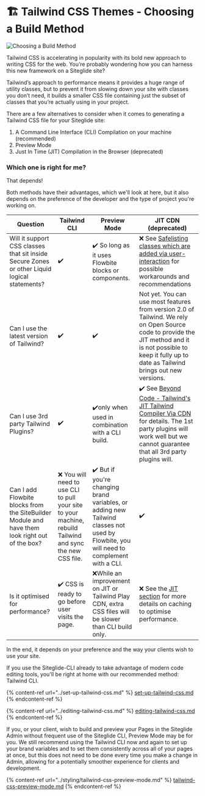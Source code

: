 # 🏗️ Tailwind CSS Themes - Choosing a Build Method

![Choosing a Build Method](https://res.cloudinary.com/sitegurus/image/upload/v1656591688/modules/module\_86/admin/library\_thumbs/tailwindui.jpg)

Tailwind CSS is accelerating in popularity with its bold new approach to writing CSS for the web. You’re probably wondering how you can harness this new framework on a Siteglide site?

Tailwind’s approach to performance means it provides a huge range of utility classes, but to prevent it from slowing down your site with classes you don’t need, it builds a smaller CSS file containing just the subset of classes that you’re actually using in your project.

There are a few alternatives to consider when it comes to generating a Tailwind CSS file for your Siteglide site:

1. A Command Line Interface (CLI) Compilation on your machine (recommended)
2. Preview Mode
3. Just In Time (JIT) Compilation in the Browser (deprecated)

### Which one is right for me? <a href="#which-one-is-right-for-me" id="which-one-is-right-for-me"></a>

That depends!

Both methods have their advantages, which we'll look at here, but it also depends on the preference of the developer and the type of project you're working on.

| Question                                                                                       | Tailwind CLI                                                                                              | Preview Mode                                                                                                                             | JIT CDN (deprecated)                                                                                                                                                                                                                                                 |
| ---------------------------------------------------------------------------------------------- | --------------------------------------------------------------------------------------------------------- | ---------------------------------------------------------------------------------------------------------------------------------------- | -------------------------------------------------------------------------------------------------------------------------------------------------------------------------------------------------------------------------------------------------------------------- |
| Will it support CSS classes that sit inside Secure Zones or other Liquid logical statements?   | ✔️                                                                                                        | ✔️ So long as it uses Flowbite blocks or components.                                                                                     | ❌ See [Safelisting classes which are added via user-interaction](/sitebuilder/setup-sitebuilder/about-sitebuilder/tailwinds-jit-compiler-via-cdn-beta-not-recommended-for-production#safelisting-classes-which-are-added-via-user-interaction.md) for possible workarounds and recommendations |
| Can I use the latest version of Tailwind?                                                      | ✔️                                                                                                        | ✔️                                                                                                                                       | Not yet. You can use most features from version 2.0 of Tailwind. We rely on Open Source code to provide the JIT method and it is not possible to keep it fully up to date as Tailwind brings out new versions.                                                       |
| Can I use 3rd party Tailwind Plugins?                                                          | ✔️                                                                                                        | ✔️only when used in combination with a CLI build.                                                                                        | ✔️ See [Beyond Code - Tailwind's JIT Tailwind Compiler Via CDN](https://beyondco.de/blog/tailwind-jit-compiler-via-cdn) for details. The 1st party plugins will work well but we cannot guarantee that all 3rd party plugins will.                                   |
| Can I add Flowbite blocks from the SiteBuilder Module and have them look right out of the box? | ❌ You will need to use CLI to pull your site to your machine, rebuild Tailwind and sync the new CSS file. | ✔️ But if you're changing brand variables, or adding new Tailwind classes not used by Flowbite, you will need to complement with a CLI.  | ✔️                                                                                                                                                                                                                                                                   |
| Is it optimised for performance?                                                               | ✔️ CSS is ready to go before user visits the page.                                                        | ❌While an improvement on JIT or Tailwind Play CDN, extra CSS files will be slower than CLI build only.                                   | ❌ See the [JIT section](https://beyondco.de/blog/tailwind-jit-compiler-via-cdn) for more details on caching to optimise performance.                                                                                                                                 |

In the end, it depends on your preference and the way your clients wish to use your site.&#x20;

If you use the Siteglide-CLI already to take advantage of modern code editing tools, you'll be right at home with our recommended method: Tailwind CLI.

{% content-ref url="../set-up-tailwind-css.md" %}
[set-up-tailwind-css.md](../set-up-tailwind-css.md)
{% endcontent-ref %}

{% content-ref url="../editing-tailwind-css.md" %}
[editing-tailwind-css.md](../editing-tailwind-css.md)
{% endcontent-ref %}

If you, or your client, wish to build and preview your Pages in the Siteglide Admin without frequent use of the Siteglide CLI, Preview Mode may be for you. We still recommend using the Tailwind CLI now and again to set up your brand variables and to set them consistently across all of your pages at once, but this does not need to be done every time you make a change in Admin, allowing for a potentially smoother experience for clients and development.&#x20;

{% content-ref url="../styling/tailwind-css-preview-mode.md" %}
[tailwind-css-preview-mode.md](../styling/tailwind-css-preview-mode.md)
{% endcontent-ref %}
